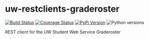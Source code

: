 # uw-restclients-graderoster

[![Build Status](https://github.com/uw-it-aca/uw-restclients-graderoster/workflows/tests/badge.svg?branch=main)](https://github.com/uw-it-aca/uw-restclients-graderoster/actions)
[![Coverage Status](https://coveralls.io/repos/github/uw-it-aca/uw-restclients-graderoster/badge.svg?branch=main)](https://coveralls.io/github/uw-it-aca/uw-restclients-graderoster?branch=main)
[![PyPi Version](https://img.shields.io/pypi/v/uw-restclients-graderoster.svg)](https://pypi.python.org/pypi/uw-restclients-graderoster)
![Python versions](https://img.shields.io/pypi/pyversions/uw-restclients-graderoster.svg)

REST client for the UW Student Web Service Graderoster
